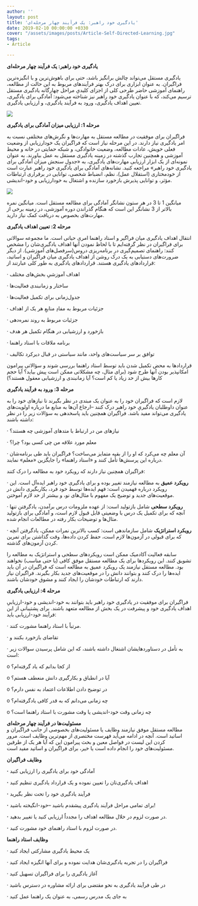 ```yaml
---
author: ''
layout: post
title: 'یادگیری خود راهبر: یک فرآیند چهار مرحله‌ای'
date: 2019-02-10 00:00:00 +0330
cover: "/assets/images/posts/Article-Self-Directed-Learning.jpg"
tags:
- Article

---
```

**یادگیری خود راهبر: یک فرآیند چهار مرحله‌ای**

یادگیری مستقل می‌تواند چالش برانگیز باشد، حتی برای باهوش‌ترین و با انگیزه‌ترین فراگیران. به عنوان ابزاری برای درک بهتر فرآیندهای مربوط به این حالت از مطالعه، راهنمای آموزشی حاضر طرحی کلی از اجزای کلیدیِ مراحل چهارگانه یادگیری مستقل ترسیم می‌کند، که با عنوان یادگیری خود راهبر نیز شناخته می‌شود: آمادگی برای یادگیری، تعیین اهداف یادگیری، ورود به فرآیند یادگیری، و ارزیابی یادگیری.

![](/assets/images/posts/self-directed-learning-mindmap-large_by_astrae-min.jpg)

**مرحله 1: ارزیابی میزان آمادگی برای یادگیری**

فراگیران برای موفقیت در مطالعه مستقل به مهارت‌ها و نگرش‌های مختلفی نسبت به امر یادگیری نیاز دارند. در این مرحله نیاز است که فراگیران یک خودارزیابی از وضعیت فعلی خویش، عادات مطالعه، وضعیت خانوادگی، و شبکه حمایتی در خانه و محیط آموزشی و همچنین تجارب گذشته در زمینه یادگیری مستقل به عمل بیاورند. به عنوان نمونه‌ای از یک ابزار ارزیابی مهارت‌های یادگیری، به «جدول سنجش میزان آمادگی برای یادگیری خود راهبر» مراجعه کنید. نشانه‌های آمادگی برای یادگیری خود راهبر عبارت است از خودمختاری (استقلال عمل)، نظم، انضباط شخصی، توانایی در برقراری ارتباطات مؤثر، و توانایی پذیرش بازخورد سازنده و اشتغال به خودارزیابی و خود-اندیشی.

![](/assets/images/posts/tablesdl.png)

میانگین 1 تا 3 در هر ستون نشانگر آمادگی برای مطالعه مستقل است. میانگین نمره بالاتر از 3 نشانگر این است که هنگام گذراندن دوره آموزشی، در زمینه برخی از مهارت‌های بخصوص به دریافت کمک نیاز دارید.

**مرحله 2: تعیین اهداف یادگیری**

انتقال اهداف یادگیری میان فراگیر و استاد راهنما امری حیاتی است. ما مجموعه سوالاتی برای فراگیران در نظر گرفته‌ایم تا با لحاظ نمودن آنها اهداف یادگیری‌شان را مشخص کنند: راهنمای تصمیم‌گیری در برنامه‌ریزی دروس(سرفصل‌های آموزشی). از دیگر ضرورت‌های دستیابی به یک درک روشن از اهداف یادگیری میان فراگیران و اساتید، قراردادهای یادگیری هستند. قراردادهای یادگیری به طور کلی عبارتند از:

· اهداف آموزشیِ بخش‌های مختلف

· ساختار و زمانبندی فعالیت‌ها

· جدول‌زمانی برای تکمیل فعالیت‌ها

· جزئیات مربوط به مفادِ منابعِ هر یک از اهداف

· جزئیات مربوط به روند نمره‌دهی

· بازخورد و ارزشیابی در هنگام تکمیل هر هدف

· برنامه ملاقات با استاد راهنما

· توافق بر سر سیاست‌های واحد، مانند سیاستی در قبال دیرکرد تکالیف

قراردادها به محض تکمیل شدن باید توسط استاد راهنما بررسی شوند و سؤالاتی پیرامون امکانپذیر بودن آنها طرح شود (برای مثال، چه مشکلاتی ممکن است پیش بیاید؟ آیا حجم کارها بیش از حد زیاد یا کم است؟ آیا زمانبندی و ارزشیابی معقول هستند؟)

**مرحله 3: ورود به فرآیند یادگیری**

لازم است که فراگیران خود را به عنوان یک مبتدی در نظر بگیرند تا نیازهای خود را به عنوان داوطلبان یادگیریِ خود راهبر درک کنند –ارجاع آن‌ها به منابع ما درباره اولویت‌های یادگیری می‌تواند مفید باشد. فراگیران همچنین باید پاسخدهی به سؤالات زیر را در نظر داشته باشند:

· نیازهای من در ارتباط با متدهای آموزشی چه هستند؟

· معلم مورد علاقه من چی کسی بود؟ چرا؟

· آن معلم چه می‌کرد که او را از بقیه متمایز می‌ساخت؟ فراگیران باید طی برنامه‌شان درباره این پرسش‌ها تأمل کنند و «استاد راهنما» را جایگزین «معلم» نمایند.

فراگیران همچنین نیاز دارند که رویکرد خود به مطالعه را درک کنند:

· **رویکرد عمیق** به مطالعه نیازمند تغییر بوده و برای یادگیری خود راهبر ایده‌آل است. این رویکرد درباره فهمیدن است: فهم ایده‌ها توسط خود فرد، بکاربگیری دانش در موقعیت‌های جدید و توضیح یک مفهوم با مثال‌های نو، و بیشتر از حد لازم آموختن.

· **رویکرد سطحی** شامل بازتولید است: از عهده ملزومات درس برآمدن، یادگرفتن تنها آنچه که برای تکمیل یک درس با وضعیتی قابل قبول لازم است، و آمادگی برای بازتولید مثال‌ها و توضیحات بکار رفته در مطالعات انجام شده.

· **رویکرد استراتژیک** شامل سازماندهی است: کسب بالاترین نمرات ممکن، یادگرفتن آنچه که برای قبولی در آزمون‌ها لازم است، حفظ کردن داده‌ها، وقت گذاشتن برای تمرین کردن آزمون‌های گذشته.

سابقه فعالیت آکادمیک ممکن است رویکردهای سطحی و استراتژیک به مطالعه را تشویق کنند. این رویکردها برای یک مطالعه مستقل موفق کافی (یا حتی مناسب) نخواهند بود. مطالعه مستقل نیازمند یک رویکرد عمیق به مطالعه است که فراگیران در آن باید ایده‌ها را درک کنند و بتوانند دانش را در موقعیت‌های جدید بکار بگیرند. فراگیران نیاز دارند که ارتباطات خودشان را ایجاد کنند و مشوق خودشان باشند.

**مرحله 4: ارزیابی یادگیری**

فراگیران برای موفقیت در یادگیری خود راهبر باید بتوانند به خود-اندیشی و خود-ارزیابیِ اهداف یادگیری‌ خود و پیشرفت در یک بخش از مطالعه متعهد باشند. برای پشتیبانی از این فرآیند خود-ارزیابی باید:

· مرتباً با استاد راهنما مشورت کنند.

· تقاضای بازخورد بکنند و

· به تأمل در دستاوردهایشان اشتغال داشته باشند، که این شامل پرسیدن سوالات زیر است:

o از کجا بدانم که یاد گرفته‌ام؟

o آیا در انطباق و بکارگیری دانش منعطف هستم؟

o در توضیح دادن اطلاعات اعتماد به نفس دارم؟

o چه زمانی می‌دانم که به قدر کافی یادگرفته‌ام؟

o چه زمانی وقت خود-اندیشی یا وقت مشورت با استاد راهنما است؟

**مسئولیت‌ها در فرآیند چهار مرحله‌ای**  
مطالعه مستقل موفق نیازمند وظایف یا مسئولیت‌های بخصوصی از جانب فراگیران و اساتید است. آنچه در ادامه می‌آید فهرست مختصری از مهم‌ترین وظایف است. مرور کردن این لیست در فواصل معین و بحث پیرامون این که آیا هر یک از طرفین مسئولیت‌های خود را انجام داده است یا خیر، برای فراگیران و اساتید مفید است.

**وظایف فراگیران**

**·** آمادگی خود برای یادگیری را ارزیابی کنید

**·** اهداف یادگیری‌تان را تعیین نموده و یک قرارداد یادگیری تنظیم کنید

**·** فرآیند یادگیری خود را تحت نظر بگیرید

**·** برای تمامی مراحل فرآیند یادگیری پیشقدم باشید –خود-انگیخته باشید!

**·** در صورت لزوم در خلال مطالعه اهداف را مجدداٌ ارزیابی کنید یا تغییر بدهید.

**·** در صورت لزوم با استاد راهنمای خود مشورت کنید.

**وظایف استاد راهنما**

· یک محیط یادگیری مشارکتی ایجاد کنید

· فراگیران را در تجربه یادگیری‌شان هدایت نموده و برای آنها انگیزه ایجاد کنید

· آغاز یادگیری را برای فراگیران تسهیل کنید

· در طی فرآیند یادگیری به نحو مقتضی برای ارائه مشاوره در دسترس باشید

· به جای یک مدرس رسمی، به عنوان یک راهنما عمل کنید
